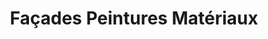 ---
title: "Façades Peintures Matériaux"
url: /lunel-viel/facades-peintures-materiaux/
shop: Baumarkt
---